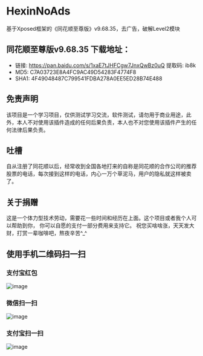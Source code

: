 # HexinNoAds
基于Xposed框架的《同花顺至尊版》v9.68.35，去广告，破解Level2模块

## 同花顺至尊版v9.68.35 下载地址：
- 链接: https://pan.baidu.com/s/1xaE7tJHFCgw7JnxQwBz0uQ 提取码: ib8k 
- MD5: C7A03723E8A4FC9AC49D54283F4774F8
- SHA1: 4F49048487C799541FDBA278A0EE5ED28B74E488

## 免责声明
该项目是一个学习项目，仅供测试学习交流，软件测试，请勿用于商业用途，此外，本人不对使用该插件造成的任何后果负责，本人也不对您使用该插件产生的任何法律后果负责。

## 吐槽
自从注册了同花顺以后，经常收到全国各地打来的自称是同花顺的合作公司的推荐股票的电话，每次接到这样的电话，内心一万个草泥马，用户的隐私就这样被卖了。

## 关于捐赠
这是一个体力型技术劳动，需要花一些时间和经历在上面。这个项目或者我个人可以帮助到你， 你可以自愿的支付一部分费用来支持它。
祝您买啥啥涨，天天发大财，打赏一辈咖啡吧，熬夜辛苦^_^


## 使用手机二维码扫一扫

### 支付宝红包
![image](https://tva1.sinaimg.cn/large/007rAy9hgy1g36qjcgqg8j30fs0nodhv.jpg)

### 微信扫一扫 
![image](https://tva1.sinaimg.cn/large/007rAy9hgy1g36qhzr9prj30u0155q4p.jpg)

### 支付宝扫一扫
![image](https://tva1.sinaimg.cn/large/007rAy9hgy1g36qh4f2gaj30q914uq4t.jpg)



